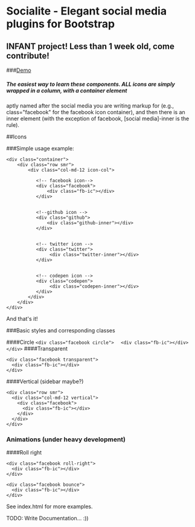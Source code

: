 # Socialite - Elegant social media plugins for Bootstrap
## INFANT project! Less than 1 week old, come contribute!
###[Demo]
##### The easiest way to learn these components. ALL icons are simply wrapped in a column, with a container element
 aptly named after the social media you are writing markup for (e.g., class="facebook" for the facebook icon        container), and then there is an inner element (with the exception of facebook, [social media]-inner is the rule).

##Icons

###Simple usage example:
```
<div class="container">
    <div class="row smr">
        <div class="col-md-12 icon-col">
           
           <!-- facebook icon-->
           <div class="facebook">
               <div class="fb-ic"></div>
           </div>
           
           
           <!--github icon -->
           <div class="github">
               <div class="github-inner"></div>
           </div>
           
           
           <!-- twitter icon -->
           <div class="twitter">
                <div class="twitter-inner"></div>
           </div>
           
           
           <!-- codepen icon -->
           <div class="codepen">
                <div class="codepen-inner"></div>
           </div>
        </div>
    </div>
</div>
````
And that's it!

###Basic styles and corresponding classes


####Circle
`<div class="facebook circle">`
`  <div class="fb-ic"></div>`
`</div>`
####Transparent
```
<div class="facebook transparent">
  <div class="fb-ic"></div>
</div>
```
####Vertical (sidebar maybe?)
```
<div class="row smr">
  <div class="col-md-12 vertical">
    <div class="facebook">
      <div class="fb-ic"></div>
    </div>
  </div>
</div>
```

### Animations (under heavy development)

####Roll right
```
<div class="facebook roll-right">
  <div class="fb-ic"></div>
</div>
```

```
<div class="facebook bounce">
  <div class="fb-ic"></div>
</div>
```


See index.html for more examples.


TODO: Write Documentation... :))


[demo]:http://h3xc0ntr0l.github.io/Socialite
